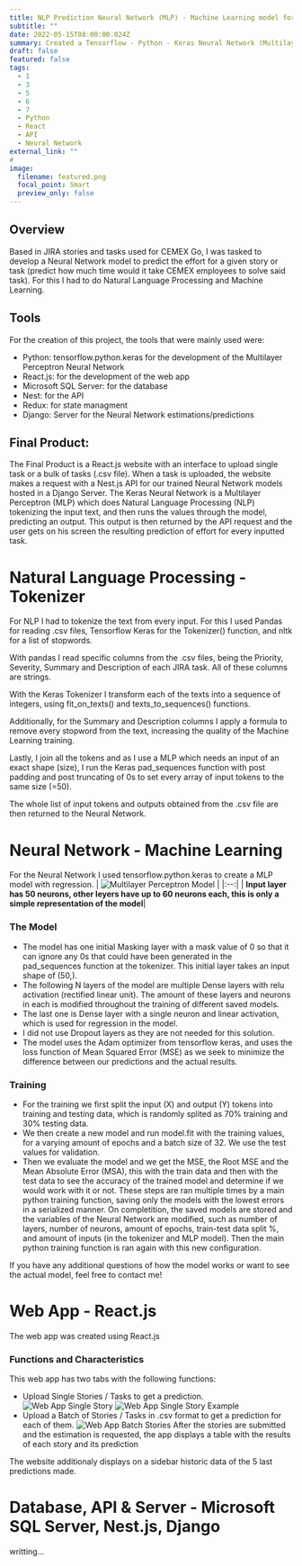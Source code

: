 ```yaml
---
title: NLP Prediction Neural Network (MLP) - Machine Learning model for Cemex
subtitle: ""
date: 2022-05-15T08:00:00.024Z
summary: Created a Tensorflow - Python - Keras Neural Network (Multilayer Perceptron) for Cemex, used for predicting an arbitrary value based on Natural Language Processing. 
draft: false
featured: false
tags:
  - 1
  - 3
  - 5
  - 6
  - 7
  - Python
  - React
  - API
  - Neural Network
external_link: ""
# 
image:
  filename: featured.png
  focal_point: Smart
  preview_only: false
---
```


## Overview
Based in JIRA stories and tasks used for CEMEX Go, I was tasked to develop a Neural Network model to predict the effort for a given story or task (predict how much time would it take CEMEX employees to solve said task). For this I had to do Natural Language Processing and Machine Learning.

## Tools
For the creation of this project, the tools that were mainly used were:
+ Python: tensorflow.python.keras for the development of the Multilayer Perceptron Neural Network
+ React.js: for the development of the web app
+ Microsoft SQL Server: for the database
+ Nest: for the API
+ Redux: for state managment
+ Django: Server for the Neural Network estimations/predictions

## Final Product:
The Final Product is a React.js website with an interface to upload single task or a bulk of tasks (.csv file). When a task is uploaded, the website makes a request with a Nest.js API for our trained Neural Network models hosted in a Django Server. The Keras Neural Network is a Multilayer Perceptron (MLP) which does Natural Language Processing (NLP) tokenizing the input text, and then runs the values through the model, predicting an output. This output is then returned by the API request and the user gets on his screen the resulting prediction of effort for every inputted task. 

# Natural Language Processing - Tokenizer
For NLP I had to tokenize the text from every input. For this I used Pandas for reading .csv files, Tensorflow Keras for the Tokenizer() function, and nltk for a list of stopwords.

With pandas I read specific columns from the .csv files, being the Priority, Severity, Summary and Description of each JIRA task. All of these columns are strings.

With the Keras Tokenizer I transform each of the texts into a sequence of integers, using fit_on_texts() and texts_to_sequences() functions.

Additionally, for the Summary and Description columns I apply a formula to remove every stopword from the text, increasing the quality of the Machine Learning training.

Lastly, I join all the tokens and as I use a MLP which needs an input of an exact shape (size), I run the Keras pad_sequences function with post padding and post truncating of 0s to set every array of input tokens to the same size (=50).

The whole list of input tokens and outputs obtained from the .csv file are then returned to the Neural Network.


# Neural Network - Machine Learning
For the Neural Network I used tensorflow.python.keras to create a MLP model with regression.
| ![Multilayer Perceptron Model](img4.png "Multilayer Perceptron") |
|:--:|
| <b>Input layer has 50 neurons, other leyers have up to 60 neurons each, this is only a simple representation of the model</b>|

### The Model
+ The model has one initial Masking layer with a mask value of 0 so that it can ignore any 0s that could have been generated in the pad_sequences function at the tokenizer. This initial layer takes an input shape of (50,).
+ The following N layers of the model are multiple Dense layers with relu activation (rectified linear unit). The amount of these layers and neurons in each is modified throughout the training of different saved models.
+ The last one is Dense layer with a single neuron and linear activation, which is used for regression in the model.
+ I did not use Dropout layers as they are not needed for this solution.
+ The model uses the Adam optimizer from tensorflow keras, and uses the loss function of Mean Squared Error (MSE) as we seek to minimize the difference between our predictions and the actual results.
### Training
+ For the training we first split the input (X) and output (Y) tokens into training and testing data, which is randomly splited as 70% training and 30% testing data.
+ We then create a new model and run model.fit with the training values, for a varying amount of epochs and a batch size of 32. We use the test values for validation.
+ Then we evaluate the model and we get the MSE, the Root MSE and the Mean Absolute Error (MSA), this with the train data and then with the test data to see the accuracy of the trained model and determine if we would work with it or not.
These steps are ran multiple times by a main python training function, saving only the models with the lowest errors in a serialized manner. On completition, the saved models are stored and the variables of the Neural Network are modified, such as number of layers, number of neurons, amount of epochs, train-test data split %, and amount of inputs (in the tokenizer and MLP model). Then the main python training function is ran again with this new configuration.

If you have any additional questions of how the model works or want to see the actual model, feel free to contact me!


# Web App - React.js
The web app was created using React.js 
### Functions and Characteristics
This web app has two tabs with the following functions:
+ Upload Single Stories / Tasks to get a prediction.
![Web App Single Story](img1.png "Single Story")
![Web App Single Story Example](img2.png "Single Story Example")
+ Upload a Batch of Stories / Tasks in .csv format to get a prediction for each of them.
![Web App Batch Stories](img3.png "Batch of Stories")
After the stories are submitted and the estimation is requested, the app displays a table with the results of each story and its prediction

The website additionaly displays on a sidebar historic data of the 5 last predictions made.

# Database, API & Server - Microsoft SQL Server, Nest.js, Django
writting...


